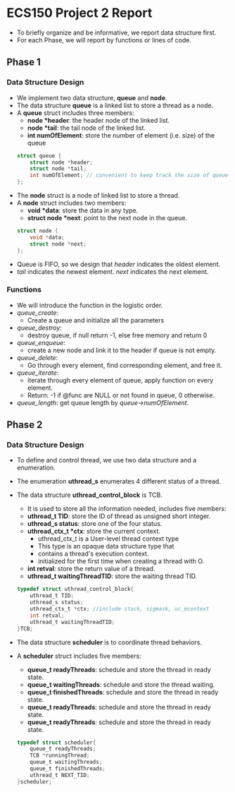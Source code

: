 # ECS150 Project 2 Report
  + To briefly organize and be informative, we report data structure first.
  + For each Phase, we will report by functions or lines of code.

## Phase 1

### Data Structure Design 
  + We implement two data structure, __queue__ and __node__.
  + The data structure __queue__ is a linked list to store a thread as a node.
  + A __queue__ struct includes three members:
    + __node *header__: the header node of the linked list.
    + __node *tail__: the tail node of the linked list.
    + __int numOfElement__: store the number of element (i.e. size) of the queue
    ```C
    struct queue {
        struct node *header;
        struct node *tail;
        int numOfElement; // convenient to keep track the size of queue
    };
    ```
  + The __node__ struct is a node of linked list to store a thread.
  + A __node__ struct includes two members:
    + __void *data__: store the data in any type.
    + __struct node *next__: point to the next node in the queue.
    ```C
    struct node {
        void *data;
        struct node *next;
    };
    ```
  + Queue is FIFO, so we design that *header* indicates the oldest element. 
  + *tail* indicates the newest element. *next* indicates the next element.

### Functions
  + We will introduce the function in the logistic order. 
  + *queue_create*:
    + Create a queue and initialize all the parameters
  + *queue_destroy*:
    + destroy queue, if null return -1, else free memory and return 0
  + *queue_enqueue*: 
    + create a new node and link it to the header if queue is not empty.
  + *queue_delete*:
    + Go through every element, find corresponding element, and free it.
  + *queue_iterate*:
    + iterate through every element of queue, apply function on every element.
    + Return: -1 if @func are NULL or not found in queue, 0 otherwise.
  + *queue_length*: get queue length by *queue->numOfElement*.

## Phase 2

### Data Structure Design 
  + To define and control thread, we use two data structure and a enumeration.
  + The enumeration __uthread_s__ enumerates 4 different status of a thread.
  
  + The data structure __uthread_control_block__ is TCB.
    + It is used to store all the information needed, includes five members:
    + __uthread_t TID__: store the ID of thread as unsigned short integer.
    + __uthread_s status__: store one of the four status.
    + __uthread_ctx_t *ctx__: store the current context.
      + uthread_ctx_t is a User-level thread context type
      + This type is an opaque data structure type that 
      + contains a thread's execution context.
      + initialized for the first time when creating a thread with O.
    + __int retval__: store the return value of a thread.
    + __uthread_t waitingThreadTID__: store the waiting thread TID.
    ```C
    typedef struct uthread_control_block{
        uthread_t TID;
        uthread_s status;
        uthread_ctx_t *ctx; //include stack, sigmask, uc_mcontext
        int retval;
        uthread_t waitingThreadTID;
    }TCB;
    ```
  + The data structure __scheduler__ is to coordinate thread behaviors.
  + A __scheduler__ struct includes five members:
    + __queue_t readyThreads__: schedule and store the thread in ready state.
    + __queue_t waitingThreads__: schedule and store the thread waiting.
    + __queue_t finishedThreads__: schedule and store the thread in ready state.
    + __queue_t readyThreads__: schedule and store the thread in ready state.
    + __queue_t readyThreads__: schedule and store the thread in ready state.
    ```C
    typedef struct scheduler{
        queue_t readyThreads;
        TCB *runningThread;
        queue_t waitingThreads;
        queue_t finishedThreads;
        uthread_t NEXT_TID;
    }scheduler;
    ```
  





